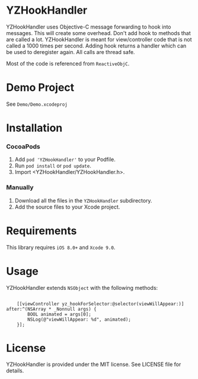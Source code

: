 
YZHookHandler
==============

YZHookHandler uses Objective-C message forwarding to hook into messages. This will create some overhead. Don't add hook to methods that are called a lot. YZHookHandler is meant for view/controller code that is not called a 1000 times per second.
Adding hook returns a handler which can be used to deregister again. All calls are thread safe.

Most of the code is referenced from `ReactiveObjC`.

Demo Project
==============
See `Demo/Demo.xcodeproj`

Installation
==============

### CocoaPods

1. Add `pod 'YZHookHandler'` to your Podfile.
2. Run `pod install` or `pod update`.
3. Import \<YZHookHandler/YZHookHandler.h\>.

### Manually

1. Download all the files in the `YZHookHandler` subdirectory.
2. Add the source files to your Xcode project.

Requirements
==============
This library requires `iOS 8.0+` and `Xcode 9.0`.

Usage
==============
YZHookHandler extends `NSObject` with the following methods:

```obj-c

    [[viewController yz_hookForSelector:@selector(viewWillAppear:)] after:^(NSArray * _Nonnull args) {
        BOOL animated = args[0];
        NSLog(@"viewWillAppear: %d", animated);
    }];
```

License
==============
YZHookHandler is provided under the MIT license. See LICENSE file for details.
